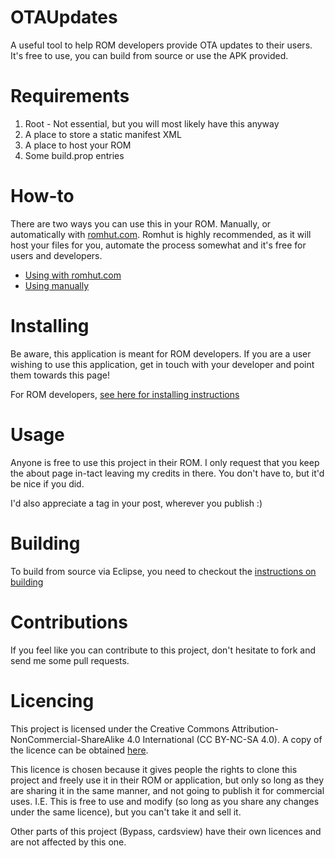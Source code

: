 # OTAUpdates


A useful tool to help ROM developers provide OTA updates to their users. It's free to use, you can build from source or use the APK provided.

# Requirements


1. Root - Not essential, but you will most likely have this anyway
2. A place to store a static manifest XML
3. A place to host your ROM
4. Some build.prop entries

# How-to

There are two ways you can use this in your ROM. Manually, or automatically with [romhut.com](https://www.romhut.com). Romhut is highly recommended, as it will host your files for you, automate the process somewhat and it's free for users and developers.
- [Using with romhut.com](Romhut.md)
- [Using manually](Manually.md)

# Installing

Be aware, this application is meant for ROM developers. If you are a user wishing to use this application, get in touch with your developer and point them towards this page!

For ROM developers, [see here for installing instructions](Installing.md)

# Usage

Anyone is free to use this project in their ROM. I only request that you keep the about page in-tact leaving my credits in there. You don't have to, but it'd be nice if you did.

I'd also appreciate a tag in your post, wherever you publish :)

# Building

To build from source via Eclipse, you need to checkout the [instructions on building](Building.md)

# Contributions

If you feel like you can contribute to this project, don't hesitate to fork and send me some pull requests.

# Licencing

This project is licensed under the Creative Commons Attribution-NonCommercial-ShareAlike 4.0 International (CC BY-NC-SA 4.0). A copy of the licence can be obtained [here](http://creativecommons.org/licenses/by-nc-sa/4.0/legalcode).

This licence is chosen because it gives people the rights to clone this project and freely use it in their ROM or application, but only so long as they are sharing it in the same manner, and not going to publish it for commercial uses. I.E. This is free to use and modify (so long as you share any changes under the same licence), but you can't take it and sell it.

Other parts of this project (Bypass, cardsview) have their own licences and are not affected by this one.
